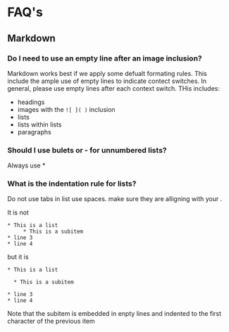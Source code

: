 # FAQ's

## Markdown

### Do I need to use an empty line after an image inclusion?

Markdown works best if we apply some defualt formating rules. This include the ample use of empty lines to indicate contect switches.
In general, please use empty lines after each context switch. THis includes:

* headings
* images with the `![ ]( )` inclusion
* lists
* lists within lists 
* paragraphs

### Should I use bulets or - for unnumbered lists?

Always use * 

### What is the indentation rule for lists?

Do not use tabs in list use spaces. make sure they are alligning with your . 

It is not 

```
* This is a list
     * This is a subitem
* line 3
* line 4 
```

but it is

```
* This is a list

  * This is a subitem

* line 3
* line 4
```

Note that the subitem is embedded in enpty lines and indented to the first character of the previous item 
